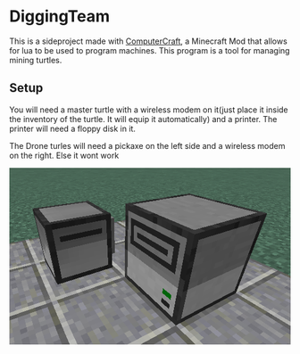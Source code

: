 # DiggingTeam
This is a sideproject made with [ComputerCraft](https://computercraft.info/wiki/Main_Page), a Minecraft Mod that allows for lua to be used to program machines.
This program is a tool for managing mining turtles.

## Setup
You will need a master turtle with a wireless modem on it(just place it inside the inventory of the turtle. It will equip it automatically) and a printer. The printer will need a floppy disk in it. 

The Drone turles will need a pickaxe on the left side and a wireless modem on the right. Else it wont work

![setup](setup.png)

